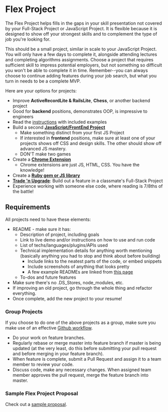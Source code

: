 # Flex Project

The Flex Project helps fills in the gaps in your skill presentation not covered by your Full-Stack Project or JavaScript Project. It is flexible because it is designed to show off your strongest skills and to complement the type of job you're looking for.

This should be a small project, similar in scale to your JavaScript Project. You will only have a few days to complete it, alongside attending lectures and completing algorithms assignments. Choose a project that requires sufficient skill to impress potential employers, but not something so difficult you won't be able to complete it in time. Remember--you can always choose to continue adding features during your job search, but what you turn in needs to be a complete MVP.

Here are your options for projects:

* Improve **ActiveRecordLite & RailsLite**, **Chess**, or another backend project
 * Good for **backend** positions, demonstrates OOP, is impressive to engineers
 * Read the [instructions](ruby-project.md) with included examples
* Build a second **[JavaScript/FrontEnd Project](../js-project/js-project.md)**
  * Make something distinct from your first JS Project
  * If interested in **frontend** positions, make sure at least one of your projects shows off CSS and design skills. The other should show off advanced JS mastery.
  * DON'T make two games
* Create a **[Chrome Extension](chrome-extension.md)**
  * Chrome extensions are just JS, HTML, CSS. You have the knowledge!
* Create a **[Ruby gem or JS library](gem-or-library.md)**
* **[Trade 'n Upgrade](trade-upgrade.md)**: Build out a feature in a classmate's Full-Stack Project
 * Experience working with someone else code, where reading is 7/8ths of the battle!

## Requirements

All projects need to have these elements:

 * README - make sure it has:
   * Description of project, including goals
   * Link to live demo and/or instructions on how to use and run code
   * List of techs/languages/plugins/APIs used
   * Technical implementation details for anything worth mentioning (basically anything you had to stop and think about before building)
     * Include links to the neatest parts of the code, or embed snippets
     * Include screenshots of anything that looks pretty
     * A few example READMEs are linked from [this page][example-readmes]
   * To-dos and future features
 * Make sure there's no .DS_Stores, node_modules, etc.
 * If improving an old project, go through the whole thing and refactor everything.
 * Once complete, add the new project to your resume!

 [example-readmes]: ../example-readmes.md

### Group Projects

If you choose to do one of the above projects as a group, make sure you make use of an effective [Github workflow](https://www.atlassian.com/git/tutorials/syncing).

  * Do your work on feature branches.
  * Regularly rebase or merge master into feature branch if master is being updated (at the very least, do this before submitting your pull request and before merging in your feature branch).
  * When feature is complete, submit a Pull Request and assign it to a team member to review your code.
  * Discuss code, make any necessary changes. When assigned team member approves the pull request, merge the feature branch into master.

### Sample Flex Project Proposal

Check out a [sample proposal](flex-sample-proposal.md).
